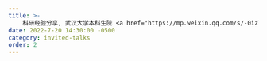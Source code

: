 ```yaml
---
title: >-
    科研经验分享, 武汉大学本科生院 <a href="https://mp.weixin.qq.com/s/-0izTTBM3ijwiVrmuvOb9Q" target="_blank">[Link]</a>
date: 2022-7-20 14:30:00 -0500
category: invited-talks
order: 2
---
```

